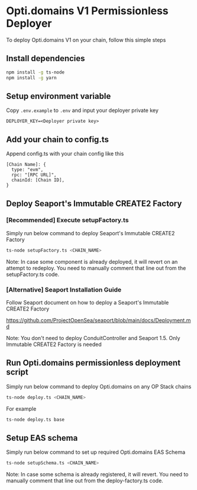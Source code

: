 # Opti.domains V1 Permissionless Deployer

To deploy Opti.domains V1 on your chain, follow this simple steps

## Install dependencies

```bash
npm install -g ts-node
npm install -g yarn
```

## Setup environment variable

Copy `.env.example` to `.env` and input your deployer private key

```
DEPLOYER_KEY=<Deployer private key>
```

## Add your chain to config.ts

Append config.ts with your chain config like this

```
[Chain Name]: {
  type: "evm",
  rpc: "[RPC URL]",
  chainId: [Chain ID],
}
```

## Deploy Seaport's Immutable CREATE2 Factory

### [Recommended] Execute setupFactory.ts

Simply run below command to deploy Seaport's Immutable CREATE2 Factory

```bash
ts-node setupFactory.ts <CHAIN_NAME>
```

Note: In case some component is already deployed, it will revert on an attempt to redeploy. You need to manually comment that line out from the setupFactory.ts code.

### [Alternative] Seaport Installation Guide

Follow Seaport document on how to deploy a Seaport's Immutable CREATE2 Factory

https://github.com/ProjectOpenSea/seaport/blob/main/docs/Deployment.md

Note: You don't need to deploy ConduitController and Seaport 1.5. Only Immutable CREATE2 Factory is needed

## Run Opti.domains permissionless deployment script

Simply run below command to deploy Opti.domains on any OP Stack chains

```bash
ts-node deploy.ts <CHAIN_NAME>
```

For example

```bash
ts-node deploy.ts base
```

## Setup EAS schema

Simply run below command to set up required Opti.domains EAS Schema

```bash
ts-node setupSchema.ts <CHAIN_NAME>
```

Note: In case some schema is already registered, it will revert. You need to manually comment that line out from the deploy-factory.ts code.

